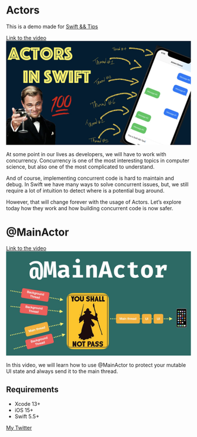 # Actors
This is a demo made for [Swift && Tips](https://www.youtube.com/c/SwiftandTips)

[Link to the video](https://youtu.be/8jvtHCXJ4Ow)
![Actors in Swift!](/Actors.001.jpeg)

At some point in our lives as developers, we will have to work with concurrency. Concurrency is one of the most interesting topics in computer science, but also one of the most complicated to understand. 

And of course, implementing concurrent code is hard to maintain and debug. In Swift we have many ways to solve concurrent issues, but, we still require a lot of intuition to detect where is a potential bug around. 

However, that will change forever with the usage of Actors. Let’s explore today how they work and how building concurrent code is now safer.


# @MainActor
[Link to the video](https://youtu.be/xsgWCQPgNfY)
![MainActor!](/MainActor.001.jpeg)

In this video, we will learn how to use @MainActor to protect your mutable UI state and always send it to the main thread.

## Requirements
- Xcode 13+
- iOS 15+
- Swift 5.5+


[My Twitter](https://twitter.com/swiftandtips)


